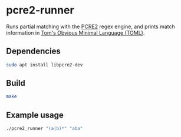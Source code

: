# pcre2-runner

Runs partial matching with the [PCRE2](https://github.com/PCRE2Project/pcre2) regex engine, and prints match information in [Tom's Obvious Minimal Language (TOML)](https://tomhttps://toml.io/en/l.io/en/).

## Dependencies

```bash
sudo apt install libpcre2-dev
```

## Build

```bash
make
```

## Example usage

```bash
./pcre2_runner "(a|b)*" "aba"
```
